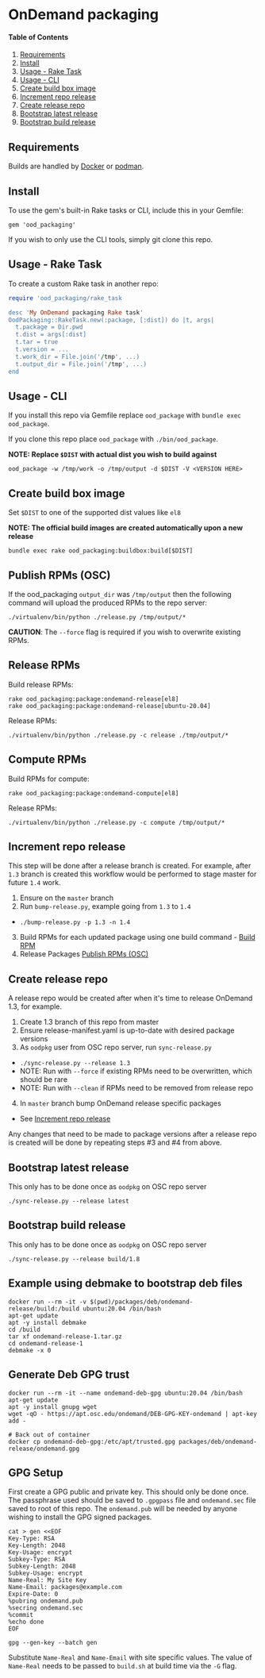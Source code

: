 # OnDemand packaging

#### Table of Contents

1. [Requirements](#requirements)
1. [Install](#install)
1. [Usage - Rake Task](#usage---rake-task)
1. [Usage - CLI](#usage---cli)
1. [Create build box image](#create-build-box-image)
1. [Increment repo release](#increment-repo-release)
1. [Create release repo](#create-release-repo)
1. [Bootstrap latest release](#bootstrap-latest-release)
1. [Bootstrap build release](#bootstrap-build-release)

## Requirements

Builds are handled by [Docker](https://www.docker.com/get-started) or [podman](https://podman.io/).

## Install

To use the gem's built-in Rake tasks or CLI, include this in your Gemfile:

```
gem 'ood_packaging'
```

If you wish to only use the CLI tools, simply git clone this repo.

## Usage - Rake Task

To create a custom Rake task in another repo:

```ruby
require 'ood_packaging/rake_task

desc 'My OnDemand packaging Rake task'
OodPackaging::RakeTask.new(:package, [:dist]) do |t, args|
  t.package = Dir.pwd
  t.dist = args[:dist]
  t.tar = true
  t.version = ...
  t.work_dir = File.join('/tmp', ...)
  t.output_dir = File.join('/tmp', ...)
end
```

## Usage - CLI

If you install this repo via Gemfile replace `ood_package` with `bundle exec ood_package`.

If you clone this repo place `ood_package` with `./bin/ood_package`.

**NOTE: Replace `$DIST` with actual dist you wish to build against**

```
ood_package -w /tmp/work -o /tmp/output -d $DIST -V <VERSION HERE>
```

## Create build box image

Set `$DIST` to one of the supported dist values like `el8`

**NOTE: The official build images are created automatically upon a new release**

```
bundle exec rake ood_packaging:buildbox:build[$DIST]
```

## Publish RPMs (OSC)

If the ood_packaging `output_dir` was `/tmp/output` then the following command will upload the produced RPMs to the repo server:

```
./virtualenv/bin/python ./release.py /tmp/output/*
```

**CAUTION**: The `--force` flag is required if you wish to overwrite existing RPMs.

## Release RPMs

Build release RPMs:

```
rake ood_packaging:package:ondemand-release[el8]
rake ood_packaging:package:ondemand-release[ubuntu-20.04]
```

Release RPMs:

```
./virtualenv/bin/python ./release.py -c release ./tmp/output/*
```

## Compute RPMs

Build RPMs for compute:

```
rake ood_packaging:package:ondemand-compute[el8]
```

Release RPMs:

```
./virtualenv/bin/python ./release.py -c compute /tmp/output/*
```

## Increment repo release

This step will be done after a release branch is created. For example, after `1.3` branch is created this workflow would be performed to stage master for future `1.4` work.

1. Ensure on the `master` branch
2. Run `bump-release.py`, example going from `1.3` to `1.4`
  * `./bump-release.py -p 1.3 -n 1.4`
3. Build RPMs for each updated package using one build command - [Build RPM](#build-rpm)
4. Release Packages [Publish RPMs (OSC)](#publish-rpms-osc)

## Create release repo

A release repo would be created after when it's time to release OnDemand 1.3, for example.

1. Create 1.3 branch of this repo from master
2. Ensure release-manifest.yaml is up-to-date with desired package versions
3. As `oodpkg` user from OSC repo server, run `sync-release.py`
  * `./sync-release.py --release 1.3`
  * NOTE: Run with `--force` if existing RPMs need to be overwritten, which should be rare
  * NOTE: Run with `--clean` if RPMs need to be removed from release repo
4. In `master` branch bump OnDemand release specific packages
  * See [Increment repo release](#increment-repo-release)

Any changes that need to be made to package versions after a release repo is created will be done by repeating steps #3 and #4 from above.

## Bootstrap latest release

This only has to be done once as `oodpkg` on OSC repo server

```
./sync-release.py --release latest
```

## Bootstrap build release

This only has to be done once as `oodpkg` on OSC repo server

```
./sync-release.py --release build/1.8
```

## Example using debmake to bootstrap deb files

```
docker run --rm -it -v $(pwd)/packages/deb/ondemand-release/build:/build ubuntu:20.04 /bin/bash
apt-get update
apt -y install debmake
cd /build
tar xf ondemand-release-1.tar.gz
cd ondemand-release-1
debmake -x 0
```

## Generate Deb GPG trust

```
docker run --rm -it --name ondemand-deb-gpg ubuntu:20.04 /bin/bash
apt-get update
apt -y install gnupg wget
wget -qO - https://apt.osc.edu/ondemand/DEB-GPG-KEY-ondemand | apt-key add -

# Back out of container
docker cp ondemand-deb-gpg:/etc/apt/trusted.gpg packages/deb/ondemand-release/ondemand.gpg
```

## GPG Setup

First create a GPG public and private key.  This should only be done once.  The passphrase used should be saved to `.gpgpass` file and `ondemand.sec` file saved to root of this repo.  The `ondemand.pub` will be needed by anyone wishing to install the GPG signed packages.

```
cat > gen <<EOF
Key-Type: RSA
Key-Length: 2048
Key-Usage: encrypt
Subkey-Type: RSA
Subkey-Length: 2048
Subkey-Usage: encrypt
Name-Real: My Site Key
Name-Email: packages@example.com
Expire-Date: 0
%pubring ondemand.pub
%secring ondemand.sec
%commit
%echo done
EOF

gpg --gen-key --batch gen
```

Substitute `Name-Real` and `Name-Email` with site specific values.  The value of `Name-Real` needs to be passed to `build.sh` at build time via the `-G` flag.
